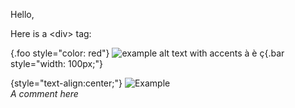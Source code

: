 Hello,

Here is a &lt;div&gt; tag:

{.foo style="color: red"}
![example alt text with accents à è ç](https://jolicode.com/example.png){.bar style="width: 100px;"}

{style="text-align:center;"}
![Example](https://jolicode.com/example.png)
<br/>
<em>A comment here</em>
